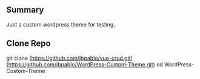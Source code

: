 ## Summary
Just a custom wordpress theme for testing.

## Clone Repo
git clone [https://github.com/jbpablo/vue-crud.git](https://github.com/jbpablo/WordPress-Custom-Theme.git)
cd WordPress-Custom-Theme


